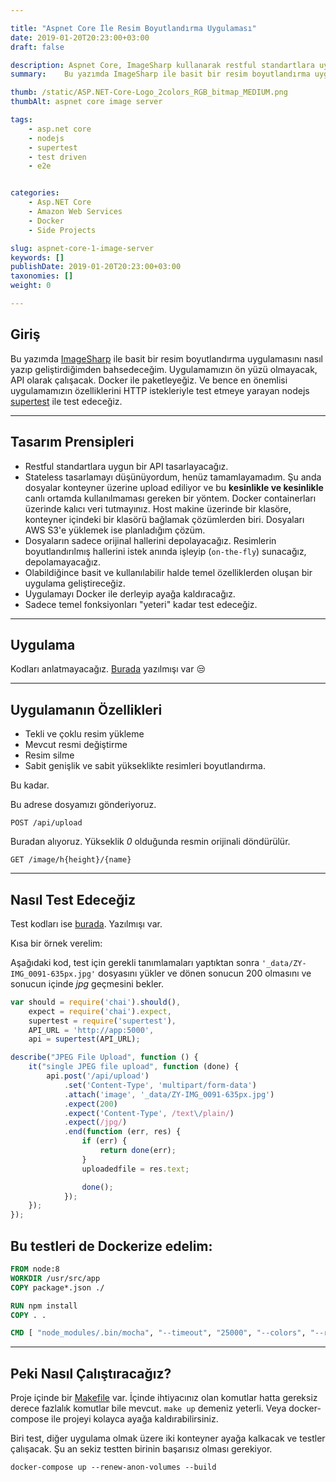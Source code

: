 ```yaml
---

title: "Aspnet Core İle Resim Boyutlandırma Uygulaması"
date: 2019-01-20T20:23:00+03:00
draft: false

description: Aspnet Core, ImageSharp kullanarak restful standartlara uymaya çalışarak bir API geliştirip, nodejs ile bu API'yi Docker ile test edeceğiz.
summary:	Bu yazımda ImageSharp ile basit bir resim boyutlandırma uygulamasını nasıl yazıp geliştirdiğimden bahsedeceğim. Uygulamamızın ön yüzü olmayacak, API olarak çalışacak. Docker ile paketleyeğiz. Ve bence en önemlisi uygulamamızın özelliklerini HTTP istekleriyle test etmeye yarayan nodejs supertest ile test edeceğiz.

thumb: /static/ASP.NET-Core-Logo_2colors_RGB_bitmap_MEDIUM.png
thumbAlt: aspnet core image server

tags: 
    - asp.net core
    - nodejs
    - supertest
    - test driven
    - e2e


categories:
    - Asp.NET Core
    - Amazon Web Services
    - Docker
    - Side Projects

slug: aspnet-core-1-image-server
keywords: []
publishDate: 2019-01-20T20:23:00+03:00
taxonomies: []
weight: 0

---
```


## Giriş

Bu yazımda [ImageSharp][imagesharp] ile basit bir resim boyutlandırma uygulamasını nasıl yazıp geliştirdiğimden bahsedeceğim. Uygulamamızın ön yüzü olmayacak, API olarak çalışacak.
Docker ile paketleyeğiz. Ve bence en önemlisi uygulamamızın özelliklerini HTTP istekleriyle test etmeye yarayan nodejs [supertest][supertest] ile test edeceğiz.

---

## Tasarım Prensipleri

- Restful standartlara uygun bir API tasarlayacağız.
- Stateless tasarlamayı düşünüyordum, henüz tamamlayamadım. Şu anda dosyalar konteyner üzerine upload ediliyor ve bu **kesinlikle ve kesinlikle** canlı ortamda kullanılmaması gereken bir yöntem. Docker containerları üzerinde kalıcı veri tutmayınız. Host makine üzerinde bir klasöre, konteyner içindeki bir klasörü bağlamak çözümlerden biri. Dosyaları AWS S3'e yüklemek ise planladığım çözüm.
- Dosyaların sadece orijinal hallerini depolayacağız. Resimlerin  boyutlandırılmış hallerini istek anında işleyip (`on-the-fly`) sunacağız, depolamayacağız.
- Olabildiğince basit ve kullanılabilir halde temel özelliklerden oluşan bir uygulama geliştireceğiz.
- Uygulamayı Docker ile derleyip ayağa kaldıracağız.
- Sadece temel fonksiyonları "yeteri" kadar test edeceğiz.

---

## Uygulama

Kodları anlatmayacağız. [Burada][src] yazılmışı var 😒

---

## Uygulamanın Özellikleri

- Tekli ve çoklu resim yükleme
- Mevcut resmi değiştirme
- Resim silme
- Sabit genişlik ve sabit yükseklikte resimleri boyutlandırma.

Bu kadar.

Bu adrese dosyamızı gönderiyoruz.

```http
POST /api/upload
```


Buradan alıyoruz. Yükseklik *0* olduğunda resmin orijinali döndürülür.

```http
GET /image/h{height}/{name}
```

---

## Nasıl Test Edeceğiz

Test kodları ise [burada][src-test]. Yazılmışı var. 

Kısa bir örnek verelim:

Aşağıdaki kod, test için gerekli tanımlamaları yaptıktan sonra `'_data/ZY-IMG_0091-635px.jpg'` dosyasını yükler ve dönen sonucun 200 olmasını ve sonucun içinde _jpg_ geçmesini bekler.


```js
var should = require('chai').should(),
	expect = require('chai').expect,
	supertest = require('supertest'),
	API_URL = 'http://app:5000',
	api = supertest(API_URL);

describe("JPEG File Upload", function () {
	it("single JPEG file upload", function (done) {
		api.post('/api/upload')
			.set('Content-Type', 'multipart/form-data')
			.attach('image', '_data/ZY-IMG_0091-635px.jpg')
			.expect(200)
			.expect('Content-Type', /text\/plain/)
			.expect(/jpg/)
			.end(function (err, res) {
				if (err) {
					return done(err);
				}
				uploadedfile = res.text;

				done();
			});
	});
});
```

## Bu testleri de Dockerize edelim:


```Dockerfile
FROM node:8
WORKDIR /usr/src/app
COPY package*.json ./

RUN npm install
COPY . .

CMD [ "node_modules/.bin/mocha", "--timeout", "25000", "--colors", "--reporter", "mocha-jenkins-reporter"]
```

---

## Peki Nasıl Çalıştıracağız?

Proje içinde bir [Makefile][makefile] var. İçinde ihtiyacınız olan komutlar hatta gereksiz derece fazlalık komutlar bile mevcut. `make up` demeniz yeterli. Veya docker-compose ile projeyi kolayca ayağa kaldırabilirsiniz.

Biri test, diğer uygulama olmak üzere iki konteyner ayağa kalkacak ve testler çalışacak.
Şu an sekiz testten birinin başarısız olması gerekiyor.

```shell
docker-compose up --renew-anon-volumes --build
```


<!-- ----------------- -->

[imagesharp]:   http://example.com/  "Optional Title Here"

[supertest]:    http://example.com/  "Optional Title Here"
[src]:          https://github.com/guneysus/dotnetcore-imageserver/tree/master/src/ImageServer
[src-test]:    https://github.com/guneysus/dotnetcore-imageserver/tree/master/tests
[makefile]:    https://github.com/guneysus/dotnetcore-imageserver/blob/master/Makefile